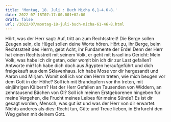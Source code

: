 ```yaml
---
title: 'Montag, 18. Juli : Buch Micha 6,1-4.6-8.'
date: 2022-07-18T07:17:00.001+02:00
draft: false
url: /2022/07/montag-18-juli-buch-micha-61-46-8.html
---
```


Hört, was der Herr sagt: Auf, tritt an zum Rechtsstreit! Die Berge sollen Zeugen sein, die Hügel sollen deine Worte hören. Hört zu, ihr Berge, beim Rechtsstreit des Herrn, gebt Acht, ihr Fundamente der Erde! Denn der Herr hat einen Rechtsstreit mit seinem Volk, er geht mit Israel ins Gericht: Mein Volk, was habe ich dir getan, oder womit bin ich dir zur Last gefallen? Antworte mir! Ich habe dich doch aus Ägypten heraufgeführt und dich freigekauft aus dem Sklavenhaus. Ich habe Mose vor dir hergesandt und Aaron und Mirjam. Womit soll ich vor den Herrn treten, wie mich beugen vor dem Gott in der Höhe? Soll ich mit Brandopfern vor ihn treten, mit einjährigen Kälbern? Hat der Herr Gefallen an Tausenden von Widdern, an zehntausend Bächen von Öl? Soll ich meinen Erstgeborenen hingeben für meine Vergehen, die Frucht meines Leibes für meine Sünde? Es ist dir gesagt worden, Mensch, was gut ist und was der Herr von dir erwartet: Nichts anderes als dies: Recht tun, Güte und Treue lieben, in Ehrfurcht den Weg gehen mit deinem Gott.